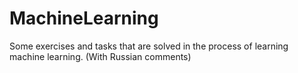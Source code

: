 # MachineLearning
Some exercises and tasks that are solved in the process of learning machine learning. (With Russian comments)
